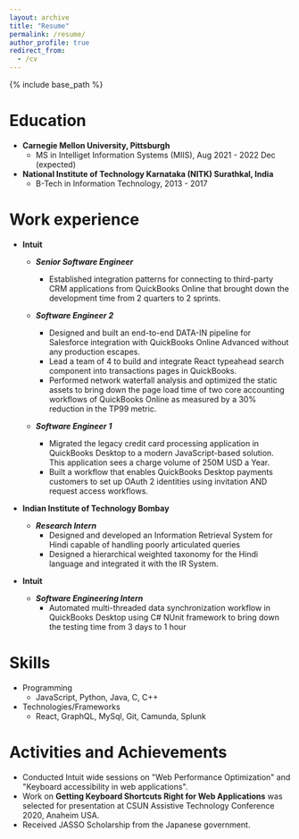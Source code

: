 ```yaml
---
layout: archive
title: "Resume"
permalink: /resume/
author_profile: true
redirect_from:
  - /cv
---
```


{% include base_path %}

Education
======
* **Carnegie Mellon University, Pittsburgh** 
  * MS in Intelliget Information Systems (MIIS), Aug 2021 - 2022 Dec (expected)
* **National Institute of Technology Karnataka (NITK) Surathkal, India**
  * B-Tech in Information Technology, 2013 - 2017

Work experience
======
* **Intuit**
  * _**Senior Software Engineer**_
    * Established integration patterns for connecting to third-party CRM applications from QuickBooks Online that brought down the development time from 2 quarters to 2 sprints.
    
  * _**Software Engineer 2**_
    * Designed and built an end-to-end DATA-IN pipeline for Salesforce integration with QuickBooks Online Advanced without any production escapes.
    * Lead a team of 4 to build and integrate React typeahead search component into transactions pages in QuickBooks.
    * Performed network waterfall analysis and optimized the static assets to bring down the page load time of two core accounting workflows of QuickBooks Online as measured by a 30% reduction in the TP99 metric.
    
  * _**Software Engineer 1**_
    * Migrated the legacy credit card processing application in QuickBooks Desktop to a modern JavaScript-based solution. This application sees a charge volume of 250M USD a Year.
    * Built a workflow that enables QuickBooks Desktop payments customers to set up OAuth 2 identities using invitation AND request access workflows.

* **Indian Institute of Technology Bombay**
  * _**Research Intern**_
    * Designed and developed an Information Retrieval System for Hindi capable of handling poorly articulated queries
    * Designed a hierarchical weighted taxonomy for the Hindi language and integrated it with the IR System.
  
* **Intuit**
  * _**Software Engineering Intern**_
    * Automated multi-threaded data synchronization workflow in QuickBooks Desktop using C# NUnit framework to bring down the testing time from 3 days to 1 hour

Skills
======
* Programming
  * JavaScript, Python, Java, C, C++
* Technologies/Frameworks
  * React, GraphQL, MySql, Git, Camunda, Splunk

Activities and Achievements
======
* Conducted Intuit wide sessions on "Web Performance Optimization" and "Keyboard accessibility in web applications".
* Work on **Getting Keyboard Shortcuts Right for Web Applications** was selected for presentation at CSUN Assistive Technology Conference 2020, Anaheim USA.
* Received JASSO Scholarship from the Japanese government.
